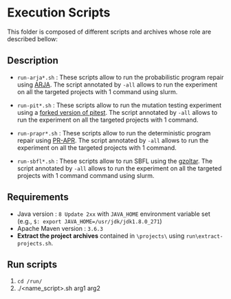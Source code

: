 # Execution Scripts

This folder is composed of different scripts and archives whose role are described bellow:

## Description

- `run-arja*.sh` : These scripts allow to run the probabilistic program repair using [ARJA](https://github.com/yyxhdy/arja). The script annotated by `-all` allows to run the experiment on all the targeted projects with 1 command using slurm.

- `run-pit*.sh` : These scripts allow to run the mutation testing experiment using a [forked version of pitest](https://github.com/UL-SnT-Serval/pitest.git). The script annotated by `-all` allows to run the experiment on all the targeted projects with 1 command.

- `run-prapr*.sh` : These scripts allow to run the deterministic program repair using [PR-APR](https://github.com/prapr/prapr). The script annotated by `-all` allows to run the experiment on all the targeted projects with 1 command.

- `run-sbfl*.sh` : These scripts allow to run SBFL using the [gzoltar](https://github.com/GZoltar/gzoltar). The script annotated by `-all` allows to run the experiment on all the targeted projects with 1 command command using slurm.

## Requirements

- Java version : `8 Update 2xx` with `JAVA_HOME` environment variable set (e.g., `$: export JAVA_HOME=/usr/jdk/jdk1.8.0_271`)
- Apache Maven version : `3.6.3`
- **Extract the project archives** contained in `\projects\` using `run\extract-projects.sh`.

## Run scripts

1. ```cd /run/```
2. ./<name_script>.sh arg1 arg2
